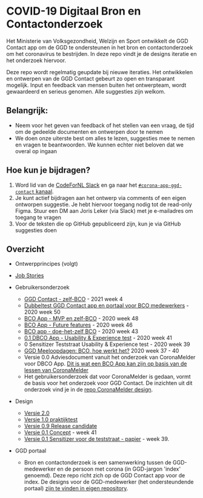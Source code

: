 # COVID-19 Digitaal Bron en Contactonderzoek

Het Ministerie van Volksgezondheid, Welzijn en Sport ontwikkelt de GGD Contact app om de GGD te ondersteunen in het bron en contactonderzoek om het coronavirus te bestrijden. In deze repo vindt je de designs iteratie en het onderzoek hiervoor. 

Deze repo wordt regelmatig geupdate bij nieuwe iteraties. Het ontwikkelen en ontwerpen van de GGD Contact gebeurt zo open en transparant mogelijk. Input en feedback van mensen buiten het ontwerpteam, wordt gewaardeerd en serieus genomen. Alle suggesties zijn welkom.

## Belangrijk:
* Neem voor het geven van feedback of het stellen van een vraag, de tijd om de gedeelde documenten en ontwerpen door te nemen
* We doen onze uiterste best om alles te lezen, suggesties mee te nemen en vragen te beantwoorden. We kunnen echter niet beloven dat we overal op ingaan

## Hoe kun je bijdragen?

1. Word lid van de [CodeForNL Slack](https://doemee.codefor.nl/) en ga naar het [`#corona-app-ggd-contact` kanaal](https://codefornl.slack.com/archives/C01C25PP95L). 
2. Je kunt actief bijdragen aan het ontwerp via comments of een eigen ontworpen suggestie. Je hebt hiervoor toegang nodig tot de read-only Figma. Stuur een DM aan Joris Leker (via Slack) met je e-mailadres om toegang te vragen
3. Voor de teksten die op GitHub gepubliceerd zijn, kun je via GitHub suggesties doen

## Overzicht
* Ontwerpprincipes (volgt)
* [Job Stories](job-stories.md)

* Gebruikersonderzoek
  * [GGD Contact - zelf-BCO](https://corona.sticktailapp.com/study-share/ziBiDXv7F2wT/app-zelf-bco-flow-883/) - 2021 week 4
  * [Dubbeltest GGD Contact app en portaal voor BCO medewerkers](https://corona.sticktailapp.com/study-share/OUfCTafrygA2/dubbeltest-ggdhn-app-en-portaal-374/) - 2020 week 50
  * [BCO App - MVP en zelf-BCO](https://corona.sticktailapp.com/study-share/npYnhWU68qGm/bco-app-mvp-en-zelf-bco-679/) - 2020 week 48 
  * [BCO App - Future features](https://corona.sticktailapp.com/study-share/Jg2gSZAHMhKV/bco-app-future-features-682/) - 2020 week 46
  * [BCO app - doe-het-zelf BCO](https://corona.sticktailapp.com/study-share/DyUDdbuStbJ3/bco-app-doe-het-zelf-bco-996/) - 2020 week 43
  * [0.1 DBCO App - Usability & Experience test](https://corona.sticktailapp.com/study/app-onderzoek-901/) - 2020 week 41
  * 0 Sensitizer Teststraat Usability & Experience test - 2020 week 39
  * [GGD Meeloopdagen: BCO, hoe werkt het?](https://corona.sticktailapp.com/study-share/CYT0s3wossBS/bco-onderzoek-hoe-werkt-het-655/) 2020 week 37 - 40 
  * Versie 0.0 Adviesdocument vanuit het onderzoek van CoronaMelder voor DBCO App. [Dit is wat een BCO App kan zijn op basis van de lessen van CoronaMelder](https://docs.google.com/document/d/1zNSkXXfYkcB18r2-kMdSy5Nujs0_wg39Y3Ee3P_1a1s/edit?usp=sharing)
  * Het gebruikersonderzoek dat voor CoronaMelder is gedaan, vormt de basis voor het onderzoek voor GGD Contact. De inzichten uit dit onderzoek vind je in de [repo CoronaMelder design](https://github.com/minvws/nl-covid19-notification-app-design).
  
* Design
  * [Versie 2.0](https://www.figma.com/file/Vndv3EXiJDQ98livrJJcaT/Bron-en-contactonderzoek-app-Read-only?node-id=567%3A1510)
  * [Versie 1.0 praktijktest](https://www.figma.com/file/Vndv3EXiJDQ98livrJJcaT/Bron-en-contactonderzoek-app-Read-only?node-id=568%3A500)
  * [Versie 0.9 Release candidate](https://www.figma.com/file/Vndv3EXiJDQ98livrJJcaT/Bron-en-contactonderzoek-app-Read-only?node-id=567%3A10651)
  * [Versie 0.1 Concept](https://www.figma.com/file/Vndv3EXiJDQ98livrJJcaT/Public-App2-Digitale-ondersteuning-bron-en-contactonderzoek?node-id=0%3A1) - week 41
  * [Versie 0.1 Sensitizer voor de teststraat - papier](https://www.figma.com/file/Vndv3EXiJDQ98livrJJcaT/Public-App2-Digitale-ondersteuning-bron-en-contactonderzoek?node-id=3%3A15580) - week 39.

* GGD portaal
  * Bron en contactonderzoek is een samenwerking tussen de GGD-medewerker en de persoon met corona (in GGD-jargon 'index' genoemd). Deze repo richt zich op de GGD Contact app voor de index. De designs voor de GGD-medewerker (het ondersteundende portaal) [zijn te vinden in eigen repository](https://github.com/minvws/nl-covid19-dbco-portal-design). 
